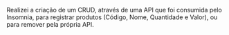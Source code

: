 Realizei a criação de um CRUD, através de uma API que foi consumida pelo Insomnia, para registrar produtos (Código, Nome, Quantidade e Valor), ou para remover pela própria API. 
